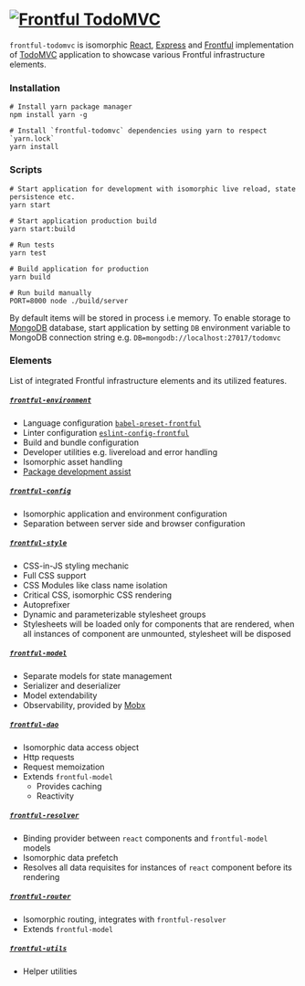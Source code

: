 # <a href="https://github.com/frontful/frontful-todomvc"><img heigth="75" src="http://www.frontful.com/assets/packages/todomvc.png" alt="Frontful TodoMVC" /></a>

`frontful-todomvc` is isomorphic [React](https://facebook.github.io/react/), [Express](https://expressjs.com/) and [Frontful](https://github.com/frontful) implementation of [TodoMVC](http://todomvc.com/) application to showcase various Frontful infrastructure elements.

### Installation

```shell
# Install yarn package manager
npm install yarn -g

# Install `frontful-todomvc` dependencies using yarn to respect `yarn.lock`
yarn install
```

### Scripts

```shell
# Start application for development with isomorphic live reload, state persistence etc.
yarn start

# Start application production build
yarn start:build

# Run tests
yarn test

# Build application for production
yarn build

# Run build manually
PORT=8000 node ./build/server
```

By default items will be stored in process i.e memory. To enable storage to [MongoDB](https://www.mongodb.com/) database, start application by setting `DB` environment variable to MongoDB connection string e.g. `DB=mongodb://localhost:27017/todomvc`

### Elements

List of integrated Frontful infrastructure elements and its utilized features.

##### [`frontful-environment`](https://github.com/frontful/frontful-environment)
  - Language configuration [`babel-preset-frontful`](https://github.com/frontful/babel-preset-frontful)
  - Linter configuration [`eslint-config-frontful`](https://github.com/frontful/eslint-config-frontful)
  - Build and bundle configuration
  - Developer utilities e.g. livereload and error handling
  - Isomorphic asset handling
  - [Package development assist](https://github.com/frontful/frontful-common#package-development-assist)

##### [`frontful-config`](https://github.com/frontful/frontful-config)
  - Isomorphic application and environment configuration
  - Separation between server side and browser configuration

##### [`frontful-style`](https://github.com/frontful/frontful-style)
  - CSS-in-JS styling mechanic
  - Full CSS support
  - CSS Modules like class name isolation
  - Critical CSS, isomorphic CSS rendering
  - Autoprefixer
  - Dynamic and parameterizable stylesheet groups
  - Stylesheets will be loaded only for components that are rendered, when all instances of component are unmounted, stylesheet will be disposed

##### [`frontful-model`](https://github.com/frontful/frontful-model)
  - Separate models for state management
  - Serializer and deserializer
  - Model extendability
  - Observability, provided by [Mobx](https://mobx.js.org/)

##### [`frontful-dao`](https://github.com/frontful/frontful-dao)
  - Isomorphic data access object
  - Http requests
  - Request memoization
  - Extends `frontful-model`
    - Provides caching
    - Reactivity

##### [`frontful-resolver`](https://github.com/frontful/frontful-resolver)
  - Binding provider between `react` components and `frontful-model` models
  - Isomorphic data prefetch
  - Resolves all data requisites for instances of `react` component before its rendering

##### [`frontful-router`](https://github.com/frontful/frontful-router)
  - Isomorphic routing, integrates with `frontful-resolver`
  - Extends `frontful-model`

##### [`frontful-utils`](https://github.com/frontful/frontful-utils)
  - Helper utilities
